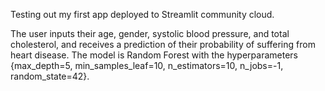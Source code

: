 Testing out my first app deployed to Streamlit community cloud. 

The user inputs their age, gender, systolic blood pressure, and total cholesterol, and receives a prediction of their probability of suffering from heart disease. The model is Random Forest with the hyperparameters {max_depth=5, min_samples_leaf=10, n_estimators=10, n_jobs=-1, random_state=42}.
